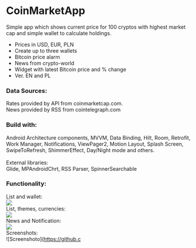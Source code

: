 # CoinMarketApp

Simple app which shows current  price for 100 cryptos with highest market cap and simple wallet to calculate holdings.<br>
* Prices in USD, EUR, PLN<br>
* Create up to three wallets<br>
* Bitcoin price alarm<br>
* News from crypto-world<br>
* Widget with latest Bitcoin price and % change<br>
* Ver. EN and PL

### Data Sources:

Rates provided by API from coinmarketcap.com.<br>
News provided by RSS from cointelegraph.com

### Build with:

Android Architecture components, MVVM, Data Binding, Hilt, Room, Retrofit, Work Manager, Notifications, ViewPager2, Motion Layout, Splash Screen, SwipeToRefresh, ShimmerEffect, Day/Night mode and others.<br>
<br>
External libraries:<br>
Glide, MPAndroidChrt, RSS Parser, SpinnerSearchable

### Functionality:

List and wallet:<br>
<img src="https://s6.gifyu.com/images/coins1e75be092b9ba7ddd.gif"/><br>
List, themes, currencies:<br>
<img src="https://s6.gifyu.com/images/coins21cbe213c09dfc95f.gif"/><br>
News and Notification:<br>
<img src="https://s6.gifyu.com/images/coins3.gif"/>
<br>
Screenshots:<br>
![Screenshoto](https://github.c